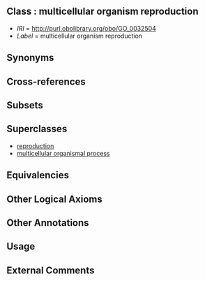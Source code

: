 
## Class : multicellular organism reproduction

 * *IRI* = http://purl.obolibrary.org/obo/GO_0032504
 * *Label* = multicellular organism reproduction

## Synonyms


## Cross-references


## Subsets


## Superclasses

 * [reproduction](../../GO/03/GO_0000003.md)
 * [multicellular organismal process](../../GO/01/GO_0032501.md)

## Equivalencies


## Other Logical Axioms


## Other Annotations


## Usage


## External Comments

